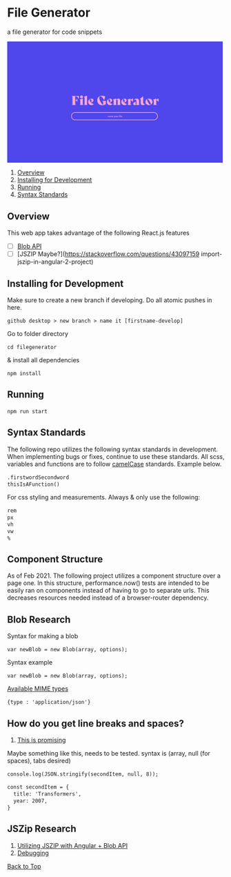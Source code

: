 # File Generator

a file generator for code snippets

<img align="center" alt="redesign of thumbnails" width="500px" src="https://github.com/loreleim/filegenerator/blob/master/src/images/thumbnail.png?raw=true" />

1. [Overview](#overview)
1. [Installing for Development](#installing)
1. [Running](#running)
1. [Syntax Standards](#syntax-standards)

## Overview

This web app takes advantage of the following React.js features

- [ ] [Blob API](https://developer.mozilla.org/en-US/docs/Web/API/Blob/Blob)
- [ ] [JSZIP Maybe?](https://stackoverflow.com/questions/43097159 import-jszip-in-angular-2-project)

## Installing for Development

Make sure to create a new branch if developing. Do all atomic pushes in here.

```
github desktop > new branch > name it [firstname-develop]
```

Go to folder directory

```
cd filegenerator
```

& install all dependencies

```
npm install
```

## Running

```
npm run start
```

## Syntax Standards

The following repo utilizes the following syntax standards in development. When implementing bugs or fixes, continue to use these standards. All scss, variables and functions are to follow [camelCase](https://medium.com/better-programming/string-case-styles-camel-pascal-snake-and-kebab-case-981407998841) standards. Example below.

```
.firstwordSecondword
thisIsAFunction()
```

For css styling and measurements. Always & only use the following:

```
rem
px
vh
vw
%
```

## Component Structure

As of Feb 2021. The following project utilizes a component structure over a page one. In this structure, performance.now() tests are intended to be easily ran on components instead of having to go to separate urls. This decreases resources needed instead of a browser-router dependency.

## Blob Research

Syntax for making a blob

```
var newBlob = new Blob(array, options);
```

Syntax example

```
var newBlob = new Blob(array, options);
```

[Available MIME types](https://developer.mozilla.org/en-US/docs/Web/HTTP/Basics_of_HTTP/MIME_types)

```
{type : 'application/json'}
```

## How do you get line breaks and spaces?

1. [This is promising](https://dev.to/blacksonic/the-secret-power-of-json-stringify-393b)

Maybe something like this, needs to be tested.
syntax is (array, null (for spaces), tabs desired)

```
console.log(JSON.stringify(secondItem, null, 8));
```

```
const secondItem = {
  title: 'Transformers',
  year: 2007,
}
```

## JSZip Research

1. [Utilizing JSZIP with Angular + Blob API](https://www.youtube.com/watch?v=LKcF2K6kLU0&ab_channel=TheSwagCoder)
1. [Debugging](https://stackoverflow.com/questions/43097159/import-jszip-in-angular-2-project)

[Back to Top](#file-generator)
